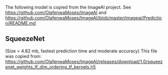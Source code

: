 
The following model is copied from the ImageAI project.
See https://github.com/OlafenwaMoses/ImageAI and https://github.com/OlafenwaMoses/ImageAI/blob/master/imageai/Prediction/README.md

## SqueezeNet

(Size = 4.82 mb, fastest prediction time and moderate accuracy)
This file was copied from:
https://github.com/OlafenwaMoses/ImageAI/releases/download/1.0/squeezenet_weights_tf_dim_ordering_tf_kernels.h5

